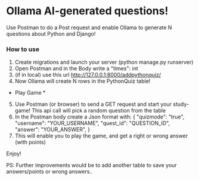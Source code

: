 # Ollama AI-generated questions!
Use Postman to do a Post request and enable Ollama to generate N questions about Python and Django!

### How to use
1. Create migrations and launch your server (python manage.py runserver)
2. Open Postman and in the Body write a "times": int 
3. (if in local) use this url http://127.0.0.1:8000/addpythonquiz/
4. Now Ollama will create N rows in the PythonQuiz table!
* Play Game *
5. Use Postman (or browser) to send a GET request and start your study-game! This api call will pick a random question from the table
6. In the Postman body create a Json format with:
{
  "quizmode": "true",
  "username": "YOUR_USERNAME",
  "quest_id": "QUESTION_ID",
  "answer": "YOUR_ANSWER",
}
7. This will enable you to play the game, and get a right or wrong answer (with points)

Enjoy!

PS: Further improvements would be to add another table to save your answers/points or wrong answers..